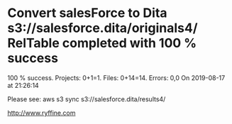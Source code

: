 # Convert salesForce to Dita s3://salesforce.dita/originals4/ RelTable completed with 100 % success

100 % success. Projects: 0+1=1.  Files: 0+14=14. Errors: 0,0  On 2019-08-17 at 21:26:14



Please see: aws s3 sync s3://salesforce.dita/results4/

http://www.ryffine.com

